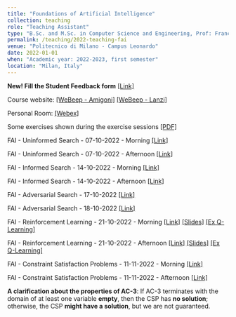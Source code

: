 ```yaml
---
title: "Foundations of Artificial Intelligence"
collection: teaching
role: "Teaching Assistant"
type: "B.Sc. and M.Sc. in Computer Science and Engineering, Prof: Francesco Amigoni and Pier Luca Lanzi"
permalink: /teaching/2022-teaching-fai
venue: "Politecnico di Milano - Campus Leonardo"
date: 2022-01-01
when: "Academic year: 2022-2023, first semester"
location: "Milan, Italy"
---
```


<b>New! Fill the Student Feedback form</b> [[Link]](https://forms.gle/FjaqCA5URPRmRuVT9)

Course website: [[WeBeep - Amigoni]](https://webeep.polimi.it/course/view.php?id=7914) [[WeBeep - Lanzi]](https://webeep.polimi.it/course/view.php?id=7113) 

Personal Room: [[Webex]](https://politecnicomilano.webex.com/meet/albertomaria.metelli)

Some exercises shown during the exercise sessions [[PDF]](https://albertometelli.github.io/files/2021-fai/exercises.pdf)

FAI - Uninformed Search - 07-10-2022 - Morning [[Link]](https://politecnicomilano.webex.com/politecnicomilano/ldr.php?RCID=0c00a51de5c1cc86ebee91375da37c80)

FAI - Uninformed Search - 07-10-2022 - Afternoon [[Link]](https://politecnicomilano.webex.com/politecnicomilano/ldr.php?RCID=e2701bd036a0ff5d4778580500fad8b2)

FAI - Informed Search - 14-10-2022 - Morning [[Link]](https://politecnicomilano.webex.com/politecnicomilano/ldr.php?RCID=625252dd5bef3414e95b91fe134ee5a0)

FAI - Informed Search - 14-10-2022 - Afternoon [[Link]](https://politecnicomilano.webex.com/politecnicomilano/ldr.php?RCID=027611c8dea5bd26f31865890135af0a)

FAI - Adversarial Search - 17-10-2022 [[Link]](https://politecnicomilano.webex.com/politecnicomilano/ldr.php?RCID=86532474caa45fad3b15d9a269ef8fa9)

FAI - Adversarial Search - 18-10-2022 [[Link]](https://politecnicomilano.webex.com/politecnicomilano/ldr.php?RCID=f06638304d6d91338b8118676f24cb8c)

FAI - Reinforcement Learning - 21-10-2022 - Morning [[Link]](https://politecnicomilano.webex.com/politecnicomilano/ldr.php?RCID=cbc2564e6d1be49ed68524a6658033bf) [[Slides]](https://albertometelli.github.io/files/2022-fai/FAI_ExAdvSearch.pdf) [[Ex Q-Learning]](https://albertometelli.github.io/files/2022-fai/exercise_qlearning.pdf) 

FAI - Reinforcement Learning - 21-10-2022 - Afternoon [[Link]](https://politecnicomilano.webex.com/politecnicomilano/ldr.php?RCID=d1e26ef8dd59207e41891f207f39ccec) [[Slides]](https://albertometelli.github.io/files/2022-fai/FAI_ExAdvSearch.pdf) [[Ex Q-Learning]](https://albertometelli.github.io/files/2022-fai/exercise_qlearning.pdf)

FAI - Constraint Satisfaction Problems - 11-11-2022 - Morning [[Link]](https://politecnicomilano.webex.com/politecnicomilano/ldr.php?RCID=6b0d9707ded83632fdcd8a3f3c434919)

FAI - Constraint Satisfaction Problems - 11-11-2022 - Afternoon [[Link]](https://politecnicomilano.webex.com/politecnicomilano/ldr.php?RCID=b7e0ea7ea206ddf036df3af12b36919c)

<b>A clarification about the properties of AC-3</b>: If AC-3 terminates with the domain of at least one variable <b>empty</b>, then the CSP has <b>no solution</b>; otherwise, the CSP <b>might have a solution</b>, but we are not guaranteed.

